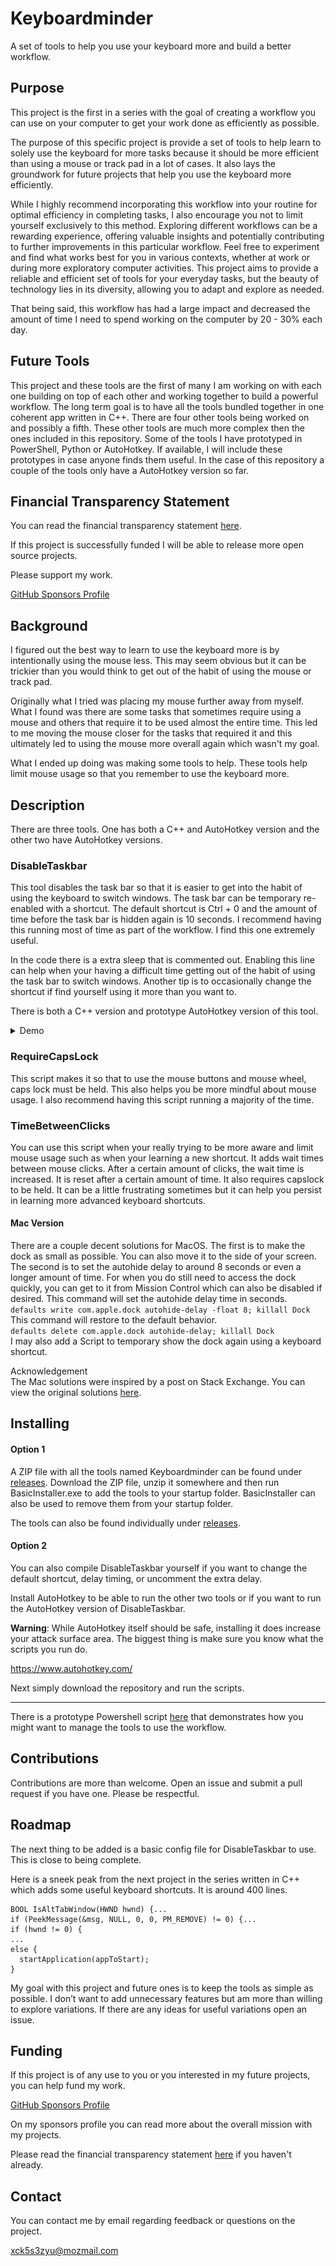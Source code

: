 # Keyboardminder
A set of tools to help you use your keyboard more and build a better workflow.

## Purpose

This project is the first in a series with the goal of creating a workflow you can use on your computer to get your work done as efficiently as possible. 

The purpose of this specific project is provide a set of tools to help learn to solely use the keyboard for more tasks because it should be more efficient than using a mouse or track pad in a lot of cases. It also lays the groundwork for future projects that help you use the keyboard more efficiently.

While I highly recommend incorporating this workflow into your routine for optimal efficiency in completing tasks, I also encourage you not to limit yourself exclusively to this method. Exploring different workflows can be a rewarding experience, offering valuable insights and potentially contributing to further improvements in this particular workflow. Feel free to experiment and find what works best for you in various contexts, whether at work or during more exploratory computer activities. This project aims to provide a reliable and efficient set of tools for your everyday tasks, but the beauty of technology lies in its diversity, allowing you to adapt and explore as needed.

That being said, this workflow has had a large impact and decreased the amount of time I need to spend working on the computer by 20 - 30% each day.

## Future Tools

This project and these tools are the first of many I am working on with each one building on top of each other and working together to build a powerful workflow. The long term goal is to have all the tools bundled together in one coherent app written in C++. There are four other tools being worked on and possibly a fifth. These other tools are much more complex then the ones included in this repository. Some of the tools I have prototyped in PowerShell, Python or AutoHotkey. If available, I will include these prototypes in case anyone finds them useful. In the case of this repository a couple of the tools only have a AutoHotkey version so far.

## Financial Transparency Statement

You can read the financial transparency statement [here](https://github.com/arock093/keyboardminder/blob/main/TRANSPARENCY_STATEMENT.md).

If this project is successfully funded I will be able to release more open source projects.

Please support my work.

[GitHub Sponsors Profile](https://github.com/sponsors/arock093)

## Background

I figured out the best way to learn to use the keyboard more is by intentionally using the mouse less. 
This may seem obvious but it can be trickier than you would think to get out of the habit of using the mouse or track pad.

Originally what I tried was placing my mouse further away from myself. What I found was there are some tasks that sometimes require using a mouse and others that require it to be used almost the entire time. This led to me moving the mouse closer for the tasks that required it and this ultimately led to using the mouse more overall again which wasn't my goal. 

What I ended up doing was making some tools to help. These tools help limit mouse usage so that you remember to use the keyboard more.

## Description

There are three tools. One has both a C++ and AutoHotkey version and the other two have AutoHotkey versions.
### DisableTaskbar
This tool disables the task bar so that it is easier to get into the habit of using the keyboard to switch windows.
The task bar can be temporary re-enabled with a shortcut. The default shortcut is Ctrl + 0 and the amount of time before the task bar is hidden again is 10 seconds.
I recommend having this running most of time as part of the workflow. I find this one extremely useful.

In the code there is a extra sleep that is commented out. Enabling this line can help when your having a difficult time getting out of the habit of using the task bar to switch windows. Another tip is to occasionally change the shortcut if find yourself using it more than you want to.

There is both a C++ version and prototype AutoHotkey version of this tool.

<details>
<summary>Demo</summary>

![](DisableTaskbarDemo.gif)
  
</details>

### RequireCapsLock
This script makes it so that to use the mouse buttons and mouse wheel, caps lock must be held.
This also helps you be more mindful about mouse usage.
I also recommend having this script running a majority of the time.
### TimeBetweenClicks
You can use this script when your really trying to be more aware and limit mouse usage such as when your learning a new shortcut.
It adds wait times between mouse clicks. After a certain amount of clicks, the wait time is increased. It is reset after a certain amount of time. 
It also requires capslock to be held.
It can be a little frustrating sometimes but it can help you persist in learning more advanced keyboard shortcuts.

#### Mac Version
There are a couple decent solutions for MacOS.
The first is to make the dock as small as possible. You can also move it to the side of your screen.
The second is to set the autohide delay to around 8 seconds or even a longer amount of time.
For when you do still need to access the dock quickly, you can get to it from Mission Control which can also be disabled if desired.
This command will set the autohide delay time in seconds.\
```defaults write com.apple.dock autohide-delay -float 8; killall Dock```\
This command will restore to the default behavior.\
```defaults delete com.apple.dock autohide-delay; killall Dock```\
I may also add a Script to temporary show the dock again using a keyboard shortcut.

Acknowledgement\
The Mac solutions were inspired by a post on Stack Exchange. You can view the original solutions [here](https://apple.stackexchange.com/questions/59556/is-there-a-way-to-completely-disable-dock).

## Installing

#### Option 1

A ZIP file with all the tools named Keyboardminder can be found under [releases](https://github.com/arock093/keyboardminder/releases).
Download the ZIP file, unzip it somewhere and then run BasicInstaller.exe to add the tools to your startup folder.
BasicInstaller can also be used to remove them from your startup folder.

The tools can also be found individually under [releases](https://github.com/arock093/keyboardminder/releases).

#### Option 2

You can also compile DisableTaskbar yourself if you want to change the default shortcut, delay timing, or uncomment the extra delay.

Install AutoHotkey to be able to run the other two tools or if you want to run the AutoHotkey version of DisableTaskbar.

**Warning**: While AutoHotkey itself should be safe, installing it does increase your attack surface area. The biggest thing is make sure you know what the scripts you run do.

https://www.autohotkey.com/

Next simply download the repository and run the scripts.

---

There is a prototype Powershell script [here](https://github.com/arock093/keyboardminder/blob/tool-manager-prototype/ToolManager.ps1) that demonstrates how you might want to manage the tools to use the workflow.

## Contributions
Contributions are more than welcome. Open an issue and submit a pull request if you have one. Please be respectful. 

## Roadmap

The next thing to be added is a basic config file for DisableTaskbar to use. This is close to being complete.

Here is a sneek peak from the next project in the series written in C++ which adds some useful keyboard shortcuts. It is around 400 lines.
```
BOOL IsAltTabWindow(HWND hwnd) {...
if (PeekMessage(&msg, NULL, 0, 0, PM_REMOVE) != 0) {...
if (hwnd != 0) {
...
else {
  startApplication(appToStart);
}
```
My goal with this project and future ones is to keep the tools as simple as possible. I don’t want to add unnecessary features but am more than willing to explore variations. If there are any ideas for useful variations open an issue.

## Funding

If this project is of any use to you or you interested in my future projects, you can help fund my work.

[GitHub Sponsors Profile](https://github.com/sponsors/arock093)

On my sponsors profile you can read more about the overall mission with my projects.

Please read the financial transparency statement [here](https://github.com/arock093/keyboardminder/blob/main/TRANSPARENCY_STATEMENT.md) if you haven't already.

## Contact

You can contact me by email regarding feedback or questions on the project.

xck5s3zyu@mozmail.com
